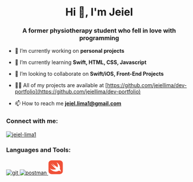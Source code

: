 <h1 align="center">Hi 👋, I'm Jeiel</h1>
<h3 align="center">A former physiotherapy student who fell in love with programming</h3>

- 🔭 I’m currently working on **personal projects**

- 🌱 I’m currently learning **Swift, HTML, CSS, Javascript**

- 👯 I’m looking to collaborate on **Swift/iOS, Front-End Projects**

- 👨‍💻 All of my projects are available at [https://github.com/jeiellima/dev-portfolio](https://github.com/jeiellima/dev-portfolio)

- 📫 How to reach me **jeiel.lima1@gmail.com**

<h3 align="left">Connect with me:</h3>
<p align="left">
<a href="https://linkedin.com/in/jeiel-lima1" target="blank"><img align="center" src="https://raw.githubusercontent.com/rahuldkjain/github-profile-readme-generator/master/src/images/icons/Social/linked-in-alt.svg" alt="jeiel-lima1" height="30" width="40" /></a>
</p>

<h3 align="left">Languages and Tools:</h3>
<p align="left"> <a href="https://git-scm.com/" target="_blank" rel="noreferrer"> <img src="https://www.vectorlogo.zone/logos/git-scm/git-scm-icon.svg" alt="git" width="40" height="40"/> </a> <a href="https://postman.com" target="_blank" rel="noreferrer"> <img src="https://www.vectorlogo.zone/logos/getpostman/getpostman-icon.svg" alt="postman" width="40" height="40"/> </a> <a href="https://developer.apple.com/swift/" target="_blank" rel="noreferrer"> <img src="https://raw.githubusercontent.com/devicons/devicon/master/icons/swift/swift-original.svg" alt="swift" width="40" height="40"/> </a> </p>
